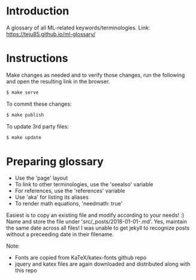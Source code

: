# Introduction
A glossary of all ML-related keywords/terminologies.
Link: https://teju85.github.io/ml-glossary/

# Instructions
Make changes as needed and to verify those changes, run the following and open
the resulting link in the browser.
```bash
$ make serve
```
To commit these changes:
```bash
$ make publish
```

To update 3rd party files:
```bash
$ make update
```

# Preparing glossary
* Use the 'page' layout
* To link to other terminologies, use the 'seealso' variable
* For references, use the 'references' variable
* Use 'aka' for listing its aliases
* To render math equations, 'needmath: true'

Easiest is to copy an existing file and modify according to your needs! :)
Name and store the file under 'src/_posts/2018-01-01-<name-of-the-term>.md'.
Yes, maintain the same date across all files! I was unable to get jekyll to
recognize posts without a preceeding date in their filename.

Note:
* Fonts are copied from KaTeX/katex-fonts github repo
* jquery and katex files are again downloaded and distributed along with this repo
